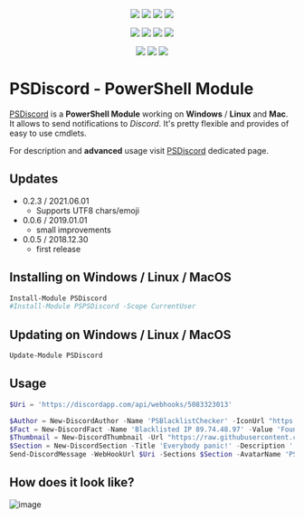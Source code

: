 <p align="center">
  <a href="https://dev.azure.com/evotecpl/PSDiscord/_build/latest?definitionId=3"><img src="https://dev.azure.com/evotecpl/PSDiscord/_apis/build/status/EvotecIT.PSDiscord"></a>
  <a href="https://www.powershellgallery.com/packages/PSDiscord"><img src="https://img.shields.io/powershellgallery/v/PSDiscord.svg"></a>
  <a href="https://www.powershellgallery.com/packages/PSDiscord"><img src="https://img.shields.io/powershellgallery/vpre/PSDiscord.svg?label=powershell%20gallery%20preview&colorB=yellow"></a>
  <a href="https://github.com/EvotecIT/PSDiscord"><img src="https://img.shields.io/github/license/EvotecIT/PSDiscord.svg"></a>
</p>

<p align="center">
  <a href="https://www.powershellgallery.com/packages/PSDiscord"><img src="https://img.shields.io/powershellgallery/p/PSDiscord.svg"></a>
  <a href="https://github.com/EvotecIT/PSDiscord"><img src="https://img.shields.io/github/languages/top/evotecit/PSDiscord.svg"></a>
  <a href="https://github.com/EvotecIT/PSDiscord"><img src="https://img.shields.io/github/languages/code-size/evotecit/PSDiscord.svg"></a>
  <a href="https://www.powershellgallery.com/packages/PSDiscord"><img src="https://img.shields.io/powershellgallery/dt/PSDiscord.svg"></a>
</p>

<p align="center">
  <a href="https://twitter.com/PrzemyslawKlys"><img src="https://img.shields.io/twitter/follow/PrzemyslawKlys.svg?label=Twitter%20%40PrzemyslawKlys&style=social"></a>
  <a href="https://evotec.xyz/hub"><img src="https://img.shields.io/badge/Blog-evotec.xyz-2A6496.svg"></a>
  <a href="https://www.linkedin.com/in/pklys"><img src="https://img.shields.io/badge/LinkedIn-pklys-0077B5.svg?logo=LinkedIn"></a>
</p>

# PSDiscord - PowerShell Module

[PSDiscord](https://evotec.xyz/hub/scripts/psdiscord-powershell-module/) is a **PowerShell Module** working on **Windows** / **Linux** and **Mac**. It allows to send notifications to *Discord*. It's pretty flexible and provides of easy to use cmdlets.

For description and **advanced** usage visit [PSDiscord](https://evotec.xyz/hub/scripts/psdiscord-powershell-module/) dedicated page.

## Updates

- 0.2.3 / 2021.06.01
  - Supports UTF8 chars/emoji
- 0.0.6 / 2019.01.01
  - small improvements
- 0.0.5 / 2018.12.30
  - first release

## Installing on Windows / Linux / MacOS

```powershell
Install-Module PSDiscord
#Install-Module PSPSDiscord -Scope CurrentUser
```

## Updating on Windows / Linux / MacOS

```powershell
Update-Module PSDiscord
```

## Usage

```powershell
$Uri = 'https://discordapp.com/api/webhooks/5083323013'

$Author = New-DiscordAuthor -Name 'PSBlacklistChecker' -IconUrl "https://raw.githubusercontent.com/EvotecIT/PSDiscord/master/Links/Asset%20130.png"
$Fact = New-DiscordFact -Name 'Blacklisted IP 89.74.48.97' -Value 'Found on blacklist dnsbl.sorbs.net' -Inline $false
$Thumbnail = New-DiscordThumbnail -Url "https://raw.githubusercontent.com/EvotecIT/PSDiscord/master/Links/Asset%20130.png"
$Section = New-DiscordSection -Title 'Everybody panic!' -Description '' -Facts $Fact, $Fact, $Fact -Color BlueViolet -Author $Author -Thumbnail $Thumbnail -Image $Thumbnail
Send-DiscordMessage -WebHookUrl $Uri -Sections $Section -AvatarName 'PSBlackListChecker' -AvatarUrl "https://raw.githubusercontent.com/EvotecIT/PSDiscord/master/Links/Asset%20130.png"
```

## How does it look like?

![image](https://evotec.xyz/wp-content/uploads/2019/01/img_5c3089ad7e553.png)
